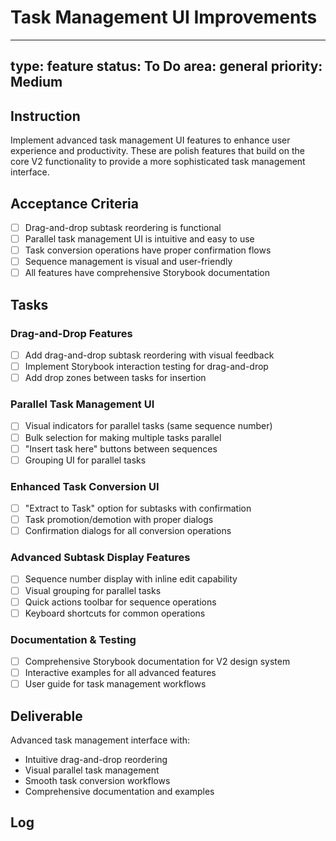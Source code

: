 # Task Management UI Improvements

---
type: feature
status: To Do
area: general
priority: Medium
---


## Instruction

Implement advanced task management UI features to enhance user experience and productivity. These are polish features that build on the core V2 functionality to provide a more sophisticated task management interface.

## Acceptance Criteria

- [ ] Drag-and-drop subtask reordering is functional
- [ ] Parallel task management UI is intuitive and easy to use
- [ ] Task conversion operations have proper confirmation flows
- [ ] Sequence management is visual and user-friendly
- [ ] All features have comprehensive Storybook documentation

## Tasks

### Drag-and-Drop Features
- [ ] Add drag-and-drop subtask reordering with visual feedback
- [ ] Implement Storybook interaction testing for drag-and-drop
- [ ] Add drop zones between tasks for insertion

### Parallel Task Management UI
- [ ] Visual indicators for parallel tasks (same sequence number)
- [ ] Bulk selection for making multiple tasks parallel
- [ ] "Insert task here" buttons between sequences
- [ ] Grouping UI for parallel tasks

### Enhanced Task Conversion UI
- [ ] "Extract to Task" option for subtasks with confirmation
- [ ] Task promotion/demotion with proper dialogs
- [ ] Confirmation dialogs for all conversion operations

### Advanced Subtask Display Features
- [ ] Sequence number display with inline edit capability
- [ ] Visual grouping for parallel tasks
- [ ] Quick actions toolbar for sequence operations
- [ ] Keyboard shortcuts for common operations

### Documentation & Testing
- [ ] Comprehensive Storybook documentation for V2 design system
- [ ] Interactive examples for all advanced features
- [ ] User guide for task management workflows

## Deliverable

Advanced task management interface with:
- Intuitive drag-and-drop reordering
- Visual parallel task management
- Smooth task conversion workflows
- Comprehensive documentation and examples

## Log
